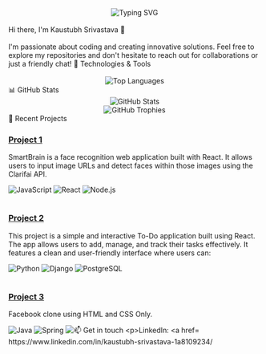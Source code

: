 <div align="center">
  <img src="https://readme-typing-svg.herokuapp.com?font=Fira+Code&size=32&duration=3000&pause=1000&color=F7F7F7&center=true&vCenter=true&width=435&lines=Kaustubh+Srivastava;Software+Developer;Open+Source+Enthusiast" alt="Typing SVG" />
</div>
<br>
Hi there, I'm Kaustubh Srivastava 👋
<!-- Name GIF animation -->
<br>
<br>
I'm passionate about coding and creating innovative solutions. Feel free to explore my repositories and don't hesitate to reach out for collaborations or just a friendly chat!
🔧 Technologies & Tools

<br>
<!-- Language usage chart -->
<div align="center">
  <br>
  <img src="https://github-readme-stats.vercel.app/api/top-langs/?username=YogiK2001&layout=compact&theme=radical" alt="Top Languages" />
</div>
📊 GitHub Stats
<div align="center">
  <img src="https://github-readme-stats-git-masterrstaa-rickstaa.vercel.app/api?username=YogiK2001&show_icons=true&theme=radical&include_all_commits=true&count_private=true" alt="GitHub Stats" />
</div>
<!-- You can keep the GitHub Trophies section as it was, it already shows lifetime achievements -->
<div align="center">
  <img src="https://github-profile-trophy.vercel.app/?username=YogiK2001&theme=darkhub&no-frame=true&margin-w=15" alt="GitHub Trophies" />
</div>
<!-- GitHub Trophies -->
<!-- <div align="center">
  <img src="https://github-profile-trophy.vercel.app/?username=YogiK2001&theme=darkhub&no-frame=true&margin-w=15" alt="GitHub Trophies" />
</div> -->
🌟 Recent Projects

<div style="width: 100%;">
  <img src="https://via.placeholder.com/1000x1/FFFF00" alt="Yellow Line" style="width: 100%; height: 1px;">
  <h3><a href="https://github.com/YogiK2001/smartbrain">Project 1</a></h3>
  <p>SmartBrain is a face recognition web application built with React. It allows users to input image URLs and detect faces within those images using the Clarifai API.</p>
  <p>
    <img src="https://img.shields.io/badge/-JavaScript-F7DF1E?style=flat-square&logo=javascript&logoColor=black" alt="JavaScript">
    <img src="https://img.shields.io/badge/-React-61DAFB?style=flat-square&logo=react&logoColor=black" alt="React">
    <img src="https://img.shields.io/badge/-Node.js-339933?style=flat-square&logo=node.js&logoColor=white" alt="Node.js">
  </p>
  <img src="https://via.placeholder.com/1000x1/FFFF00" alt="Yellow Line" style="width: 100%; height: 1px;">
  <h3><a href="https://github.com/YogiK2001/doit_react">Project 2</a></h3>
  <p>This project is a simple and interactive To-Do application built using React. The app allows users to add, manage, and track their tasks effectively. It features a clean and user-friendly interface where users can:</p>
  <p>
    <img src="https://img.shields.io/badge/-Python-3776AB?style=flat-square&logo=python&logoColor=white" alt="Python">
    <img src="https://img.shields.io/badge/-Django-092E20?style=flat-square&logo=django&logoColor=white" alt="Django">
    <img src="https://img.shields.io/badge/-PostgreSQL-336791?style=flat-square&logo=postgresql&logoColor=white" alt="PostgreSQL">
  </p>
  <img src="https://via.placeholder.com/1000x1/FFFF00" alt="Yellow Line" style="width: 100%; height: 1px;">
  <h3><a href="https://github.com/YogiK2001/Facebook_clone">Project 3</a></h3>
  <p>Facebook clone using HTML and CSS Only.</p>
  <p>
    <img src="https://img.shields.io/badge/-Java-007396?style=flat-square&logo=java&logoColor=white" alt="Java">
    <img src="https://img.shields.io/badge/-Spring-6DB33F?style=flat-square&logo=spring&logoColor=white" alt="Spring">
    <img src="https://img.shields.io/badge/-MySQL-4479A1?style=flat-square&logo=mysql&logoColor=white" alt="
📫 Get in touch

LinkedIn: https://www.linkedin.com/in/kaustubh-srivastava-1a8109234/
